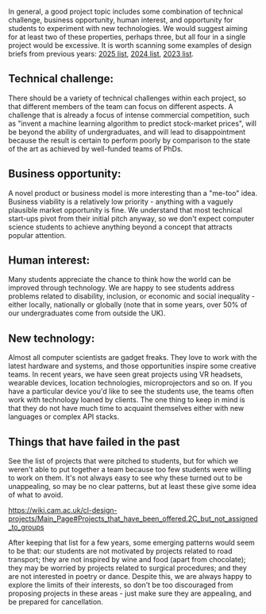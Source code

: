In general, a good project topic includes some combination of technical
challenge, business opportunity, human interest, and opportunity for
students to experiment with new technologies. We would suggest aiming
for at least two of these properties, perhaps three, but all four in a
single project would be excessive. It is worth scanning some examples of
design briefs from previous years: [2025 list](2025_list "wikilink"),
[2024 list](2024_list "wikilink"), [2023 list](2023_list "wikilink").

## Technical challenge:

There should be a variety of technical challenges within each project,
so that different members of the team can focus on different aspects. A
challenge that is already a focus of intense commercial competition,
such as "invent a machine learning algorithm to predict stock-market
prices", will be beyond the ability of undergraduates, and will lead to
disappointment because the result is certain to perform poorly by
comparison to the state of the art as achieved by well-funded teams of
PhDs.

## Business opportunity:

A novel product or business model is more interesting than a "me-too"
idea. Business viability is a relatively low priority - anything with a
vaguely plausible market opportunity is fine. We understand that most
technical start-ups pivot from their initial pitch anyway, so we don't
expect computer science students to achieve anything beyond a concept
that attracts popular attention.

## Human interest:

Many students appreciate the chance to think how the world can be
improved through technology. We are happy to see students address
problems related to disability, inclusion, or economic and social
inequality - either locally, nationally or globally (note that in some
years, over 50% of our undergraduates come from outside the UK).

## New technology:

Almost all computer scientists are gadget freaks. They love to work with
the latest hardware and systems, and those opportunities inspire some
creative teams. In recent years, we have seen great projects using VR
headsets, wearable devices, location technologies, microprojectors and
so on. If you have a particular device you'd like to see the students
use, the teams often work with technology loaned by clients. The one
thing to keep in mind is that they do not have much time to acquaint
themselves either with new languages or complex API stacks.

## Things that have failed in the past

See the list of projects that were pitched to students, but for which we
weren't able to put together a team because too few students were
willing to work on them. It's not always easy to see why these turned
out to be unappealing, so may be no clear patterns, but at least these
give some idea of what to avoid.

<https://wiki.cam.ac.uk/cl-design-projects/Main_Page#Projects_that_have_been_offered.2C_but_not_assigned_to_groups>

After keeping that list for a few years, some emerging patterns would
seem to be that: our students are not motivated by projects related to
road transport; they are not inspired by wine and food (apart from
chocolate); they may be worried by projects related to surgical
procedures; and they are not interested in poetry or dance. Despite
this, we are always happy to explore the limits of their interests, so
don't be too discouraged from proposing projects in these areas - just
make sure they are appealing, and be prepared for cancellation.